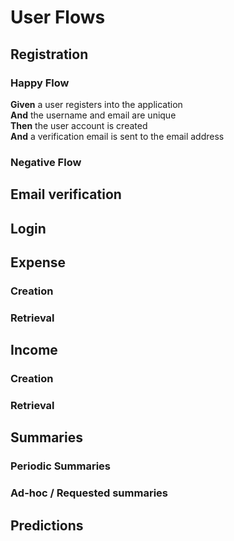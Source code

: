 # User Flows

## Registration

### Happy Flow

__Given__ a user registers into the application\
__And__ the username and email are unique\
__Then__ the user account is created\
__And__ a verification email is sent to the email address

### Negative Flow

## Email verification

## Login

## Expense 

### Creation

### Retrieval

## Income

### Creation

### Retrieval

## Summaries

### Periodic Summaries

### Ad-hoc / Requested summaries

## Predictions

## 

